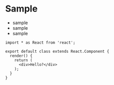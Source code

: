 # Sample

- sample
- sample
- sample

```
import * as React from 'react';

export default class extends React.Component {
  render() {
    return (
      <div>Hello?</div>
    );
  }
} 
```